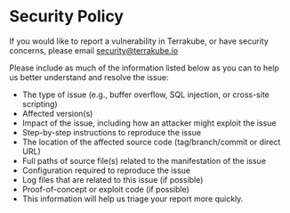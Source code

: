 # Security Policy

If you would like to report a vulnerability in Terrakube, or have security concerns, please email security@terrakube.io

Please include as much of the information listed below as you can to help us better understand and resolve the issue:

- The type of issue (e.g., buffer overflow, SQL injection, or cross-site scripting)
- Affected version(s)
- Impact of the issue, including how an attacker might exploit the issue
- Step-by-step instructions to reproduce the issue
- The location of the affected source code (tag/branch/commit or direct URL)
- Full paths of source file(s) related to the manifestation of the issue
- Configuration required to reproduce the issue
- Log files that are related to this issue (if possible)
- Proof-of-concept or exploit code (if possible)
- This information will help us triage your report more quickly.
